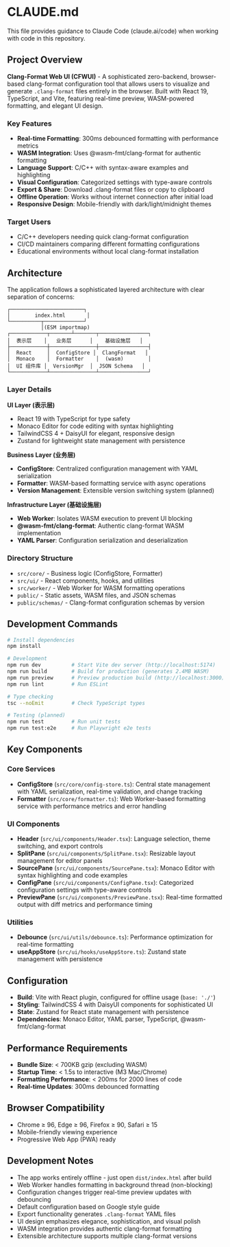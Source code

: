 # CLAUDE.md

This file provides guidance to Claude Code (claude.ai/code) when working with code in this repository.

## Project Overview

**Clang-Format Web UI (CFWUI)** - A sophisticated zero-backend, browser-based clang-format configuration tool that allows users to visualize and generate `.clang-format` files entirely in the browser. Built with React 19, TypeScript, and Vite, featuring real-time preview, WASM-powered formatting, and elegant UI design.

### Key Features
- **Real-time Formatting**: 300ms debounced formatting with performance metrics
- **WASM Integration**: Uses @wasm-fmt/clang-format for authentic formatting
- **Language Support**: C/C++ with syntax-aware examples and highlighting
- **Visual Configuration**: Categorized settings with type-aware controls
- **Export & Share**: Download .clang-format files or copy to clipboard
- **Offline Operation**: Works without internet connection after initial load
- **Responsive Design**: Mobile-friendly with dark/light/midnight themes

### Target Users
- C/C++ developers needing quick clang-format configuration
- CI/CD maintainers comparing different formatting configurations
- Educational environments without local clang-format installation

## Architecture

The application follows a sophisticated layered architecture with clear separation of concerns:

```
┌────────────────────────┐
│        index.html       │
└──────────┬─────────────┘
           │(ESM importmap)
┌────────────┬───────┴───────┬────────────────┐
│  表示层    │   业务层      │    基础设施层   │
├────────────┼───────────────┼────────────────┤
│  React     │  ConfigStore │  ClangFormat   │
│  Monaco    │  Formatter    │  (wasm)        │
│  UI 组件库 │  VersionMgr  │  JSON Schema   │
└────────────┴───────────────┴────────────────┘
```

### Layer Details

**UI Layer (表示层)**
- React 19 with TypeScript for type safety
- Monaco Editor for code editing with syntax highlighting
- TailwindCSS 4 + DaisyUI for elegant, responsive design
- Zustand for lightweight state management with persistence

**Business Layer (业务层)**
- **ConfigStore**: Centralized configuration management with YAML serialization
- **Formatter**: WASM-based formatting service with async operations
- **Version Management**: Extensible version switching system (planned)

**Infrastructure Layer (基础设施层)**
- **Web Worker**: Isolates WASM execution to prevent UI blocking
- **@wasm-fmt/clang-format**: Authentic clang-format WASM implementation
- **YAML Parser**: Configuration serialization and deserialization

### Directory Structure
- `src/core/` - Business logic (ConfigStore, Formatter)
- `src/ui/` - React components, hooks, and utilities
- `src/worker/` - Web Worker for WASM formatting operations
- `public/` - Static assets, WASM files, and JSON schemas
- `public/schemas/` - Clang-format configuration schemas by version

## Development Commands

```bash
# Install dependencies
npm install

# Development
npm run dev          # Start Vite dev server (http://localhost:5174)
npm run build        # Build for production (generates 2.4MB WASM)
npm run preview      # Preview production build (http://localhost:3000)
npm run lint         # Run ESLint

# Type checking
tsc --noEmit         # Check TypeScript types

# Testing (planned)
npm run test         # Run unit tests
npm run test:e2e     # Run Playwright e2e tests
```

## Key Components

### Core Services
- **ConfigStore** (`src/core/config-store.ts`): Central state management with YAML serialization, real-time validation, and change tracking
- **Formatter** (`src/core/formatter.ts`): Web Worker-based formatting service with performance metrics and error handling

### UI Components
- **Header** (`src/ui/components/Header.tsx`): Language selection, theme switching, and export controls
- **SplitPane** (`src/ui/components/SplitPane.tsx`): Resizable layout management for editor panels
- **SourcePane** (`src/ui/components/SourcePane.tsx`): Monaco Editor with syntax highlighting and code examples
- **ConfigPane** (`src/ui/components/ConfigPane.tsx`): Categorized configuration settings with type-aware controls
- **PreviewPane** (`src/ui/components/PreviewPane.tsx`): Real-time formatted output with diff metrics and performance timing

### Utilities
- **Debounce** (`src/ui/utils/debounce.ts`): Performance optimization for real-time formatting
- **useAppStore** (`src/ui/hooks/useAppStore.ts`): Zustand state management with persistence

## Configuration

- **Build**: Vite with React plugin, configured for offline usage (`base: './'`)
- **Styling**: TailwindCSS 4 with DaisyUI components for sophisticated UI
- **State**: Zustand for React state management with persistence
- **Dependencies**: Monaco Editor, YAML parser, TypeScript, @wasm-fmt/clang-format

## Performance Requirements

- **Bundle Size**: < 700KB gzip (excluding WASM)
- **Startup Time**: < 1.5s to interactive (M3 Mac/Chrome)
- **Formatting Performance**: < 200ms for 2000 lines of code
- **Real-time Updates**: 300ms debounced formatting

## Browser Compatibility

- Chrome ≥ 96, Edge ≥ 96, Firefox ≥ 90, Safari ≥ 15
- Mobile-friendly viewing experience
- Progressive Web App (PWA) ready

## Development Notes

- The app works entirely offline - just open `dist/index.html` after build
- Web Worker handles formatting in background thread (non-blocking)
- Configuration changes trigger real-time preview updates with debouncing
- Default configuration based on Google style guide
- Export functionality generates `.clang-format` YAML files
- UI design emphasizes elegance, sophistication, and visual polish
- WASM integration provides authentic clang-format formatting
- Extensible architecture supports multiple clang-format versions